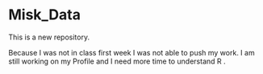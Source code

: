 # Misk_Data

This is a new repository. 

Because I was not in class first week I was not able to push my work.
I am still working on my Profile and I need more time to understand R .
